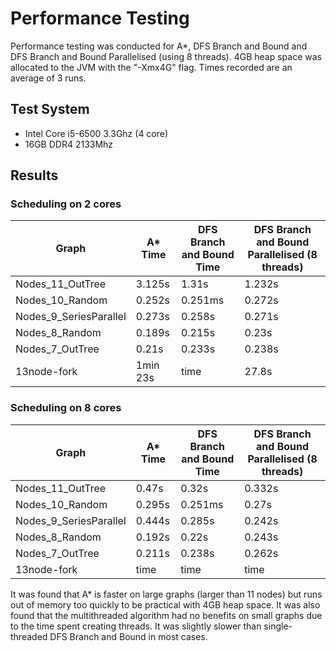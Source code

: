 # Performance Testing

Performance testing was conducted for A*, DFS Branch and Bound and DFS Branch and Bound Parallelised (using 8 threads). 4GB heap space was allocated to the JVM with the "-Xmx4G" flag. Times recorded are an average of 3 runs.

## Test System
- Intel Core i5-6500 3.3Ghz (4 core)
- 16GB DDR4 2133Mhz

## Results


### Scheduling on 2 cores
| Graph                       | A* Time         | DFS Branch and Bound Time       |  DFS Branch and Bound Parallelised (8 threads) 
| ----------------------------|--------------| ---------------------------------------------| ---------------------------------------------|
| Nodes_11_OutTree          | 3.125s      | 1.31s | 1.232s |
| Nodes_10_Random    | 0.252s    | 0.251ms | 0.272s |
| Nodes_9_SeriesParallel              | 0.273s      | 0.258s  | 0.271s |
| Nodes_8_Random              | 0.189s      | 0.215s  | 0.23s |
| Nodes_7_OutTree              | 0.21s       | 0.233s | 0.238s |
| 13node-fork         | 1min 23s       | time | 27.8s |

### Scheduling on 8 cores
| Graph                       | A* Time         | DFS Branch and Bound Time       |  DFS Branch and Bound Parallelised (8 threads) 
| ----------------------------|--------------| ---------------------------------------------| ---------------------------------------------|
| Nodes_11_OutTree          | 0.47s      | 0.32s | 0.332s |
| Nodes_10_Random    | 0.295s    | 0.251ms | 0.27s |
| Nodes_9_SeriesParallel              | 0.444s      | 0.285s  | 0.242s |
| Nodes_8_Random               | 0.192s   | 0.22s  | 0.243s |
| Nodes_7_OutTree              | 0.211s       | 0.238s | 0.262s |
| 13node-fork             | time      | time | time |


It was found that A* is faster on large graphs (larger than 11 nodes) but runs out of memory too quickly to be practical with 4GB heap space. It was also found that the multithreaded algorithm had no benefits on small graphs due to the time spent creating threads. It was slightly slower than single-threaded DFS Branch and Bound in most cases.


